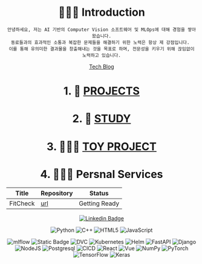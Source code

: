 <div align="center">
  
# 🙇🏻‍♂️ Introduction
<p align="center">
  
```
안녕하세요, 저는 AI 기반의 Computer Vision 소프트웨어 및 MLOps에 대해 경험을 쌓아왔습니다.
동료들과의 효과적인 소통과 복잡한 문제들을 해결하기 위한 노력은 항상 제 강점입니다. 
이를 통해 유의미한 결과물을 창출해내는 것을 목표로 하며, 전문성을 키우기 위해 끊임없이 노력하고 있습니다.
```

[Tech Blog](https://medium.com/@joung6517)

</p>

</div>

<div align="center">
  
# 1. 👑 [PROJECTS](https://github.com/ChaejinE/ChaejinE/wiki)

</div>

<div align="center">

# 2. 🔖 [STUDY](https://github.com/ChaejinE/Study)

</div>

<div align="center">
  
# 3. 🏄🏼‍♀️ [TOY PROJECT](https://github.com/ChaejinE/Toy-Project)

</div>

<div align="center">
  
# 4. 🏄🏼‍♀️ Persnal Services
  
| Title | Repository | Status |
| --- | --- | --- |
| FitCheck | [url](https://github.com/ChaejinE/FitCheck) | Getting Ready |

</div>

<div align="center">
  
[![Linkedin Badge](https://img.shields.io/badge/-LinkedIn-blue?style=flat-square&logo=Linkedin&logoColor=white&link=https://www.linkedin.com/in/%EC%B1%84%EC%A7%84-%EC%A0%95-0862aa247/)](https://www.linkedin.com/in/%EC%B1%84%EC%A7%84-%EC%A0%95-0862aa247/)
  
</div>

<div align="center">
  
![Python](https://img.shields.io/badge/python-3670A0?style=for-the-badge&logo=python&logoColor=ffdd54)
![C++](https://img.shields.io/badge/c++-%2300599C.svg?style=for-the-badge&logo=c%2B%2B&logoColor=white)
![HTML5](https://img.shields.io/badge/html5-%23E34F26.svg?style=for-the-badge&logo=html5&logoColor=white)
![JavaScript](https://img.shields.io/badge/javascript-%23323330.svg?style=for-the-badge&logo=javascript&logoColor=%23F7DF1E)

</div>

<div align="center">

![mlflow](https://img.shields.io/badge/mlflow-%23d9ead3.svg?style=for-the-badge&logo=numpy&logoColor=blue)
![Static Badge](https://img.shields.io/badge/Kubeflow-blue?style=for-the-badge)
![DVC](https://img.shields.io/badge/DVC-13ADC7?style=for-the-badge&logo=dvc&logoColor=white)
![Kubernetes](https://img.shields.io/badge/Kubernetes-326CE5?style=for-the-badge&logo=kubernetes&logoColor=white)
![Helm](https://img.shields.io/badge/Helm-0F1689?style=for-the-badge&logo=helm&logoColor=white)
![FastAPI](https://img.shields.io/badge/fastapi-009688?style=for-the-badge&logo=fastapi&logoColor=white)
![Django](https://img.shields.io/badge/django-092E20?style=for-the-badge&logo=django&logoColor=white)
![NodeJS](https://img.shields.io/badge/Node.js-339933?style=for-the-badge&logo=nodedotjs&logoColor=white)
![Postgresql](https://img.shields.io/badge/postgresql-4169E1?style=for-the-badge&logo=postgresql&logoColor=white)
![CICD](https://img.shields.io/badge/CI/CD-FC6D26.svg?style=for-the-badge&logo=gitlab&logoColor=white)
![React](https://img.shields.io/badge/react-61DAFB?style=for-the-badge&logo=react&logoColor=white)
![Vue](https://img.shields.io/badge/vue-4FC08D?style=for-the-badge&logo=vuedotjs&logoColor=white)
![NumPy](https://img.shields.io/badge/numpy-%23013243.svg?style=for-the-badge&logo=numpy&logoColor=white)
![PyTorch](https://img.shields.io/badge/PyTorch-%23EE4C2C.svg?style=for-the-badge&logo=PyTorch&logoColor=white)
![TensorFlow](https://img.shields.io/badge/TensorFlow-%23FF6F00.svg?style=for-the-badge&logo=TensorFlow&logoColor=white)
![Keras](https://img.shields.io/badge/Keras-%23D00000.svg?style=for-the-badge&logo=Keras&logoColor=white)

</div>
